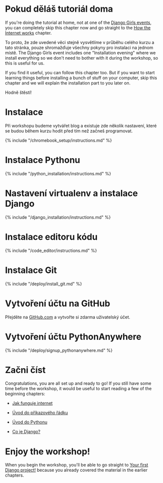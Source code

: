 # Pokud děláš tutoriál doma

If you're doing the tutorial at home, not at one of the [Django Girls events](https://djangogirls.org/events/), you can completely skip this chapter now and go straight to the [How the Internet works](../how_the_internet_works/README.md) chapter.

To proto, že zde uvedené věci stejně vysvětlíme v průběhu celého kurzu a tato stránka, pouze shromažďuje všechny pokyny pro instalaci na jednom místě. The Django Girls event includes one "Installation evening" where we install everything so we don't need to bother with it during the workshop, so this is useful for us.

If you find it useful, you can follow this chapter too. But if you want to start learning things before installing a bunch of stuff on your computer, skip this chapter and we will explain the installation part to you later on.

Hodně štěstí!

# Instalace

Při workshopu budeme vytvářet blog a existuje zde několik nastavení, které se budou během kurzu hodit před tím než začneš programovat.

<!--sec data-title="Chromebook setup (if you're using one)"
data-id="chromebook_setup" data-collapse=true ces--> {% include "/chromebook_setup/instructions.md" %} 

<!--endsec-->

# Instalace Pythonu

{% include "/python_installation/instructions.md" %}

# Nastavení virtualenv a instalace Django

{% include "/django_installation/instructions.md" %}

# Instalace editoru kódu

{% include "/code_editor/instructions.md" %}

# Instalace Git

{% include "/deploy/install_git.md" %}

# Vytvoření účtu na GitHub

Přejděte na [GitHub.com](https://www.github.com) a vytvořte si zdarma uživatelský účet.

# Vytvoření účtu PythonAnywhere

{% include "/deploy/signup_pythonanywhere.md" %}

# Začni číst

Congratulations, you are all set up and ready to go! If you still have some time before the workshop, it would be useful to start reading a few of the beginning chapters:

* [Jak funguje internet](../how_the_internet_works/README.md)

* [Úvod do příkazového řádku](../intro_to_command_line/README.md)

* [Úvod do Pythonu](../python_introduction/README.md)

* [Co je Django?](../django/README.md)

# Enjoy the workshop!

When you begin the workshop, you'll be able to go straight to [Your first Django project!](../django_start_project/README.md) because you already covered the material in the earlier chapters.
